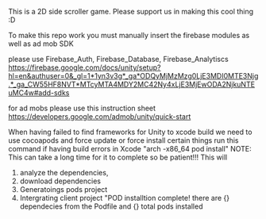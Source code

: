This is a 2D side scroller game. Please support us in making this cool thing :D

To make this repo work you must manually insert the firebase modules as well as ad mob SDK

please use Firebase_Auth, Firebase_Database, Firebase_Analytiscs
https://firebase.google.com/docs/unity/setup?hl=en&authuser=0&_gl=1*1yn3v3g*_ga*ODQyMjMzMzg0LjE3MDI0MTE3Njg.*_ga_CW55HF8NVT*MTcyMTA4MDY2MC42Ny4xLjE3MjEwODA2NjkuNTEuMC4w#add-sdks

for ad mobs please use this instruction sheet
https://developers.google.com/admob/unity/quick-start



When having failed to find frameworks for Unity to xcode build we need to use cocoapods and force update or force install certain things 
run this command if having build errors in Xcode "arch -x86_64 pod install"
NOTE: This can take a long time for it to complete so be patient!!!
This will 
1. analyze the dependencies, 
2. download dependencies
3. Generatoings pods project
4. Intergrating client project
"POD installtion complete! there are {} dependecies from the Podfile and {} total pods installed
